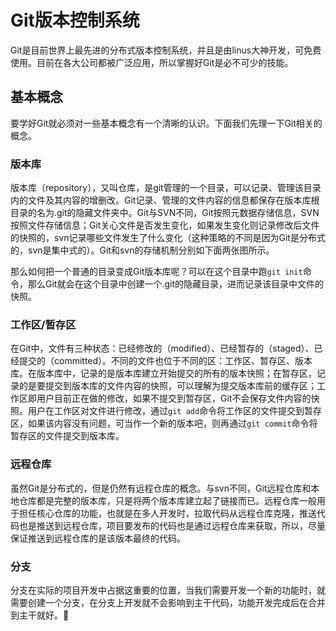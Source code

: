 # Git版本控制系统

Git是目前世界上最先进的分布式版本控制系统，并且是由linus大神开发，可免费使用。目前在各大公司都被广泛应用，所以掌握好Git是必不可少的技能。

## 基本概念

要学好Git就必须对一些基本概念有一个清晰的认识。下面我们先理一下Git相关的概念。

### 版本库

版本库（repository），又叫仓库，是git管理的一个目录，可以记录、管理该目录内的文件及其内容的增删改。Git记录、管理的文件内容的信息都保存在版本库根目录的名为.git的隐藏文件夹中。Git与SVN不同，Git按照元数据存储信息，SVN按照文件存储信息；Git关心文件是否发生变化，如果发生变化则记录修改后文件的快照的，svn记录哪些文件发生了什么变化（这种策略的不同是因为Git是分布式的，svn是集中式的）。Git和svn的存储机制分别如下面两张图所示。

那么如何把一个普通的目录变成Git版本库呢？可以在这个目录中跑`git init`命令，那么Git就会在这个目录中创建一个.git的隐藏目录，进而记录该目录中文件的快照。

### 工作区/暂存区

在Git中，文件有三种状态：已经修改的（modified）、已经暂存的（staged）、已经提交的（committed）。不同的文件也位于不同的区：工作区、暂存区、版本库。在版本库中，记录的是版本库建立开始提交的所有的版本快照；在暂存区，记录的是要提交到版本库的文件内容的快照，可以理解为提交版本库前的缓存区；工作区即用户目前正在做的修改，如果不提交到暂存区，Git不会保存文件内容的快照。用户在工作区对文件进行修改，通过`git add`命令将工作区的文件提交到暂存区，如果该内容没有问题，可当作一个新的版本吧，则再通过`git commit`命令将暂存区的文件提交到版本库。

### 远程仓库

虽然Git是分布式的，但是仍然有远程仓库的概念。与svn不同，Git远程仓库和本地仓库都是完整的版本库，只是将两个版本库建立起了链接而已。远程仓库一般用于担任核心仓库的功能，也就是在多人开发时，拉取代码从远程仓库克隆，推送代码也是推送到远程仓库，项目要发布的代码也是通过远程仓库来获取，所以，尽量保证推送到远程仓库的是该版本最终的代码。

### 分支

分支在实际的项目开发中占据这重要的位置，当我们需要开发一个新的功能时，就需要创建一个分支，在分支上开发就不会影响到主干代码，功能开发完成后在合并到主干就好。

